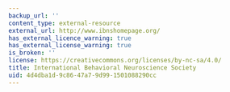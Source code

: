 ```yaml
---
backup_url: ''
content_type: external-resource
external_url: http://www.ibnshomepage.org/
has_external_licence_warning: true
has_external_license_warning: true
is_broken: ''
license: https://creativecommons.org/licenses/by-nc-sa/4.0/
title: International Behavioral Neuroscience Society
uid: 4d4dba1d-9c86-47a7-9d99-1501088290cc
---
```

